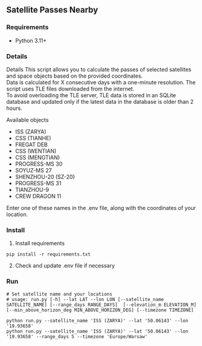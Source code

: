 ## Satellite Passes Nearby

### Requirements
- Python 3.11+

### Details
Details
This script allows you to calculate the passes of selected satellites and space objects based on the provided coordinates.  
Data is calculated for X consecutive days with a one-minute resolution. The script uses TLE files downloaded from the internet.  
To avoid overloading the TLE server, TLE data is stored in an SQLite database and updated only if the latest data in the database is older than 2 hours.  

Available objects  
- ISS (ZARYA)  
- CSS (TIANHE)  
- FREGAT DEB  
- CSS (WENTIAN)  
- CSS (MENGTIAN)  
- PROGRESS-MS 30  
- SOYUZ-MS 27  
- SHENZHOU-20 (SZ-20)  
- PROGRESS-MS 31  
- TIANZHOU-9  
- CREW DRAGON 11  

Enter one of these names in the .env file, along with the coordinates of your location.  

### Install
1. Install requirements
```shell
pip install -r requirements.txt
```
2. Check and update .env file if necessary

### Run
```shell
# Set satellite name and your locations
# usage: run.py [-h] --lat LAT --lon LON [--satellite_name SATELLITE_NAME] [--range_days RANGE_DAYS]  [--elevation_m ELEVATION_M] [--min_above_horizon_deg MIN_ABOVE_HORIZON_DEG] [--timezone TIMEZONE]

python run.py --satellite_name 'ISS (ZARYA)' --lat '50.06143' --lon '19.93658'
python run.py --satellite_name 'ISS (ZARYA)' --lat '50.06143' --lon '19.93658' --range_days 5 --timezone 'Europe/Warsaw'
```

